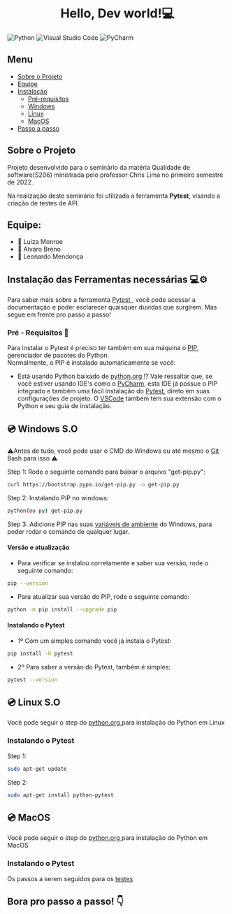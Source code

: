 <h1 align="center"> Hello, Dev world!💻 </h1>


![Python](https://img.shields.io/badge/python-3670A0?style=for-the-badge&logo=python&logoColor=ffdd54)
![Visual Studio Code](https://img.shields.io/badge/Visual%20Studio%20Code-0078d7.svg?style=for-the-badge&logo=visual-studio-code&logoColor=white)
![PyCharm](https://img.shields.io/badge/pycharm-143?style=for-the-badge&logo=pycharm&logoColor=black&color=black&labelColor=green)

## Menu

- [Sobre o Projeto](#sobre-o-projeto)
- [Equipe](#equipe)
- [Instalação](#instalação-das-ferramentas-necessárias-%EF%B8%8F)
   - [Pré-requisitos](#pré---requisitos-)
   - [Windows](#-windows-so-)
   - [Linux](#-linux-so)
   - [MacOS](#-macos)
- [Passo a passo](#bora-pro-passo-a-passo-)

## Sobre o Projeto
Projeto desenvolvido para o seminário da matéria Qualidade de software(S206) ministrada pelo professor Chris Lima no primeiro semestre de 2022.

Na realização deste seminário foi utilizada a ferramenta **Pytest**, visando a criação de testes de API.

## Equipe:
* 👧 Luiza Monroe
* 👦 Alvaro Breno 
* 👦 Leonardo Mendonça

## Instalação das Ferramentas necessárias 💻⚙️
Para saber mais sobre a ferramenta <a href="https://pypi.org/project/pip/"> Pytest </a>, você pode acessar a documentação e poder esclarecer quaisquer duvidas que surgirem. Mas segue em frente pro passo a passo! 

### Pré - Requisitos 🎯
Para instalar o Pytest é preciso ter também em sua máquina o <a href="https://pypi.org/project/pip/">PIP</a>, gerenciador de pacotes do Python.<br>
Normalmente, o PIP é instalado automaticamente se você:
- Está usando Python baixado de <a href="https://www.python.org/">python.org</a>
⁉️ Vale ressaltar que, se você estiver usando IDE's como o <a href="https://www.jetbrains.com/pt-br/pycharm/">PyCharm</a>, esta IDE já possue o PIP integrado e também uma fácil instalação do <a href="https://www.jetbrains.com/help/pycharm/pytest.html">Pytest</a>, direto em suas configurações de projeto. O <a href ="https://code.visualstudio.com/docs/python/testing">VSCode</a> também tem sua extensão com o Python e seu guia de instalação. 

## <p>💿 Windows S.O </p>
<p>⚠️Antes de tudo, você pode usar o CMD do Windows ou até mesmo o <a href="https://dicasdeprogramacao.com.br/como-instalar-o-git-no-windows/">Git</a> Bash para isso ⚠️</p>

<p>Step 1: Rode o seguinte comando para baixar o arquivo "get-pip.py": </p>

```bash
curl https://bootstrap.pypa.io/get-pip.py -o get-pip.py
```

<p>Step 2: Instalando PIP no windows: </p>

```bash
python(ou py) get-pip.py
```

<p>Step 3: Adicione PIP nas suas <a href="https://www.noticiastecnicas.com/variaveis-de-ambiente-do-sistema-e-do-usuario-no-windows-explicadas/">variáveis de ambiente</a> do Windows, para poder rodar o comando de qualquer lugar. </p>

#### Versão e atualização
- Para verificar se instalou corretamente e saber sua versão, rode o seguinte comando:
```bash
pip --version
```

- Para atualizar sua versão do PIP, rode o seguinte comando:
```bash
python -m pip install --upgrade pip
```

#### Instalando o Pytest
- 1º Com um simples comando você já instala o Pytest:
```bash
pip install -U pytest
```

- 2º Para saber a versão do Pytest, também é simples:
```bash
pytest --version
```

## 💿 Linux S.O 
Você pode seguir o step do <a href ="https://python.org.br/instalacao-linux/">python.org </a> para instalação do Python em Linux

### Instalando o Pytest
Step 1: 
```bash
sudo apt-get update
```

Step 2:
```bash
sudo apt-get install python-pytest
```

## 💿 MacOS
Você pode seguir o step do <a href ="https://python.org.br/instalacao-mac/">python.org </a> para instalação do Python em MacOS

### Instalando o Pytest
Os passos a serem seguidos para os <a href="https://www.geeksforgeeks.org/how-to-install-pytest-for-python3-on-macos/"> testes </a>

## <p>Bora pro passo a passo! 👇</p>
